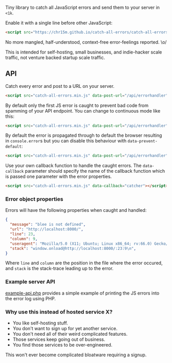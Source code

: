 Tiny library to catch all JavaScript errors and send them to your server in `<1k`.

Enable it with a single line before other JavaScript:

```html
<script src="https://chr15m.github.io/catch-all-errors/catch-all-errors.min.js" data-post-url="/api/errorhandler"></script>
```

No more mangled, half-understood, context-free error-feelings reported. \o/

This is intended for self-hosting, small businesses, and indie-hacker scale traffic, not venture backed startup scale traffic.

## API

Catch every error and post to a URL on your server.

```html
<script src="catch-all-errors.min.js" data-post-url="/api/errorhandler"></script>
```

By default only the first JS error is caught to prevent bad code from spamming of your API endpoint. You can change to continuous mode like this:

```html
<script src="catch-all-errors.min.js" data-post-url="/api/errorhandler" data-continous></script>
```

By default the error is propagated through to default the browser resulting in `console.error`s but you can disable this behaviour with `data-prevent-default`:

```html
<script src="catch-all-errors.min.js" data-post-url="/api/errorhandler" data-prevent-default></script>
```

Use your own callback function to handle the caught errors. The `data-callback` parameter should specify the name of the callback function which is passed one parameter with the error properties.

```html
<script src="catch-all-errors.min.js" data-callback="catcher"></script>.
```

### Error object properties

Errors will have the following properties when caught and handled:

```json
{
  "message": "blee is not defined",
  "url": "http://localhost:8000/",
  "line": 23,
  "column": 9,
  "useragent": "Mozilla/5.0 (X11; Ubuntu; Linux x86_64; rv:66.0) Gecko/20100101 Firefox/66.0",
  "stack": "window.onload@http://localhost:8000/:23:9\n",
}
```

Where `line` and `column` are the position in the file where the error occured, and `stack` is the stack-trace leading up to the error.

### Example server API

[example-api.php](./example-api.php) provides a simple example of printing the JS errors into the error log using PHP.

### Why use this instead of hosted service X?

 * You like self-hosting stuff.
 * You don't want to sign up for yet another service.
 * You don't need all of their weird complicated features.
 * Those services keep going out of business.
 * You find those services to be over-engineered.

This won't ever become complicated bloatware requiring a signup.
